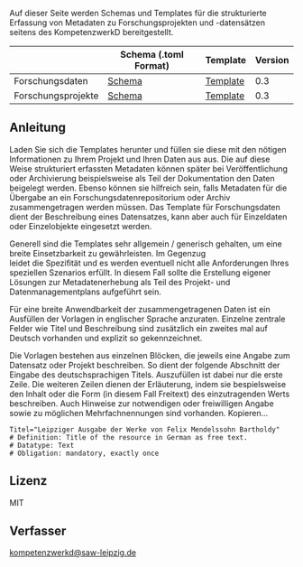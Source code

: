 
Auf dieser Seite werden Schemas und Templates für die strukturierte Erfassung von Metadaten zu Forschungsprojekten und -datensätzen seitens des KompetenzwerkD bereitgestellt. 

|   |  Schema (.toml Format) | Template |  Version |
|---|---|---| --- |
| Forschungsdaten  |  [Schema](schemas/dcmi_dataset_pofile.toml) | [Template](templates/dcmi_dataset_pofile.txt)  |  0.3 |
| Forschungsprojekte  |  [Schema](schemas/project_metadata_schema.toml) | [Template](templates/project_metadata_schema.txt)  | 0.3 |

## Anleitung

Laden Sie sich die Templates herunter und füllen sie diese mit den nötigen Informationen zu Ihrem Projekt und Ihren Daten aus aus. Die auf diese Weise strukturiert erfassten Metadaten können später bei Veröffentlichung oder Archivierung beispielsweise als Teil der Dokumentation den Daten beigelegt werden. Ebenso können sie hilfreich sein, falls Metadaten für die Übergabe an ein Forschungsdatenrepositorium oder Archiv zusammengetragen werden müssen.
Das Template für Forschungsdaten dient der Beschreibung eines Datensatzes, kann aber auch für Einzeldaten oder Einzelobjekte eingesetzt werden.

Generell sind die Templates sehr allgemein / generisch gehalten, um eine breite Einsetzbarkeit zu gewährleisten. Im Gegenzug  
leidet die Spezifität und es werden eventuell nicht alle Anforderungen Ihres speziellen Szenarios erfüllt. In diesem Fall sollte die Erstellung eigener Lösungen zur Metadatenerhebung als Teil des Projekt- und Datenmanagementplans aufgeführt sein.

Für eine breite Anwendbarkeit der zusammengetragenen Daten ist ein Ausfüllen der Vorlagen in englischer Sprache anzuraten. Einzelne zentrale Felder wie Titel und Beschreibung sind zusätzlich ein zweites mal auf Deutsch vorhanden und explizit so gekennzeichnet.

Die Vorlagen bestehen aus einzelnen Blöcken, die jeweils eine Angabe zum Datensatz oder Projekt beschreiben. So dient der folgende Abschnitt der Eingabe des deutschsprachigen Titels. Auszufüllen ist dabei nur die erste Zeile. Die weiteren Zeilen dienen der Erläuterung, indem sie bespielsweise den Inhalt oder die Form (in diesem Fall Freitext) des einzutragenden Werts beschreiben. Auch Hinweise zur notwendigen oder freiwilligen Angabe sowie zu möglichen Mehrfachnennungen sind vorhanden. Kopieren...

    Titel="Leipziger Ausgabe der Werke von Felix Mendelssohn Bartholdy"  
    # Definition: Title of the resource in German as free text.  
    # Datatype: Text  
    # Obligation: mandatory, exactly once  

## Lizenz
MIT

## Verfasser
[kompetenzwerkd@saw-leipzig.de](kompetenzwerkd@saw-leipzig.de)

